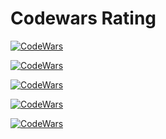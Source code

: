 # Codewars Rating

[![CodeWars](https://www.codewars.com/users/Alex2012/badges/large)](https://github.com/Private-Python-Class)

[![CodeWars](https://www.codewars.com/users/Andrusha-Josky/badges/large)](https://github.com/Private-Python-Class)

[![CodeWars](https://www.codewars.com/users/D@ri@/badges/large)](https://github.com/Private-Python-Class)

[![CodeWars](https://www.codewars.com/users/kuznetsov-ilya/badges/large)](https://github.com/Private-Python-Class)

[![CodeWars](https://www.codewars.com/users/zxclapusta4ik/badges/large)](https://github.com/Private-Python-Class)
